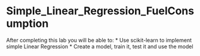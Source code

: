# Simple_Linear_Regression_FuelConsumption
After completing this lab you will be able to:  * Use scikit-learn to implement simple Linear Regression * Create a model, train it, test it and use the model
